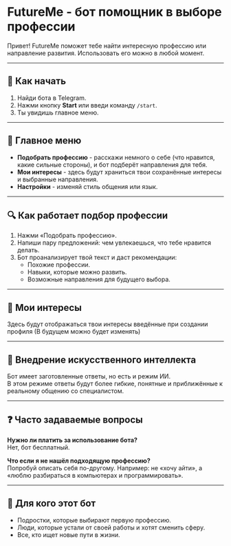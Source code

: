# FutureMe - бот помощник в выборе профессии

Привет! FutureMe поможет тебе найти интересную профессию или направление развития. Использовать его можно в любой момент.

---

## 🚀 Как начать

1. Найди бота в Telegram.
2. Нажми кнопку **Start** или введи команду `/start`.
3. Ты увидишь главное меню.

---

## 📌 Главное меню

* **Подобрать профессию** - расскажи немного о себе (что нравится, какие сильные стороны), и бот подберёт направления для тебя.  
* **Мои интересы** - здесь будут храниться твои сохранённые интересы и выбранные направления.  
* **Настройки** - изменяй стиль общения или язык.  

---

## 🔍 Как работает подбор профессии

1. Нажми «Подобрать профессию».  
2. Напиши пару предложений: чем увлекаешься, что тебе нравится делать.  
3. Бот проанализирует твой текст и даст рекомендации:
   - Похожие профессии.  
   - Навыки, которые можно развить.  
   - Возможные направления для будущего выбора.  

---

## 🎯 Мои интересы

Здесь будут отображаться твои интересы введённые при создании профиля (В будущем можно будет изменять)

---

## 🧠 Внедрение искусственного интеллекта

Бот имеет заготовленные ответы, но есть и режим ИИ.  
В этом режиме ответы будут более гибкие, понятные и приближённые к реальному общению со специалистом.

---

## ❓ Часто задаваемые вопросы

**Нужно ли платить за использование бота?**  
Нет, бот бесплатный.  


**Что если я не нашёл подходящую профессию?**  
Попробуй описать себя по-другому. Например: не «хочу айти», а «люблю разбираться в компьютерах и программировать».  

---

## 🙌 Для кого этот бот

- Подростки, которые выбирают первую профессию.  
- Люди, которые устали от своей работы и хотят сменить сферу.  
- Все, кто ищет новые пути в жизни.  




